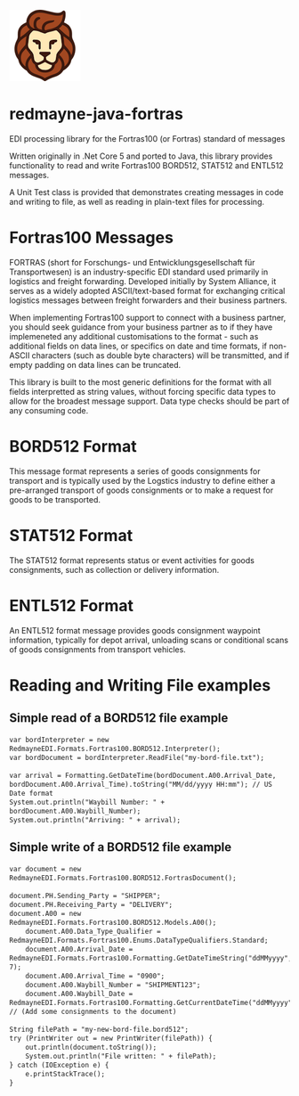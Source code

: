 ![Redmayne EDI](./RedmayneEDI.png)

# redmayne-java-fortras

EDI processing library for the Fortras100 (or Fortras) standard of messages

Written originally in .Net Core 5 and ported to Java, this library provides functionality to read and write Fortras100 BORD512, STAT512 and ENTL512 messages.

A Unit Test class is provided that demonstrates creating messages in code and writing to file, as well as reading in plain-text files for processing.

# Fortras100 Messages
FORTRAS (short for Forschungs- und Entwicklungsgesellschaft für Transportwesen) is an industry-specific EDI standard used primarily in logistics and freight forwarding. 
Developed initially by System Alliance, it serves as a widely adopted ASCII/text-based format for exchanging critical logistics messages between freight forwarders and their business partners.

When implementing Fortras100 support to connect with a business partner, you should seek guidance from your business partner as to if they have implemeneted any additional customisations to the format - such as additional fields on data lines, or specifics on date and time formats, if non-ASCII characters (such as double byte characters) will be transmitted, and if empty padding on data lines can be truncated.

This library is built to the most generic definitions for the format with all fields interpretted as string values, without forcing specific data types to allow for the broadest message support. Data type checks should be part of any consuming code. 

# BORD512 Format

This message format represents a series of goods consignments for transport and is typically used by the Logstics industry to define either a pre-arranged transport of goods consignments or to make a request for goods to be transported.

# STAT512 Format

The STAT512 format represents status or event activities for goods consignments, such as collection or delivery information.

# ENTL512 Format

An ENTL512 format message provides goods consignment waypoint information, typically for depot arrival, unloading scans or conditional scans of goods consignments from transport vehicles.

# Reading and Writing File examples

## Simple read of a BORD512 file example

```
var bordInterpreter = new RedmayneEDI.Formats.Fortras100.BORD512.Interpreter();
var bordDocument = bordInterpreter.ReadFile("my-bord-file.txt");

var arrival = Formatting.GetDateTime(bordDocument.A00.Arrival_Date, bordDocument.A00.Arrival_Time).toString("MM/dd/yyyy HH:mm"); // US Date format
System.out.println("Waybill Number: " + bordDocument.A00.Waybill_Number);
System.out.println("Arriving: " + arrival);
```

## Simple write of a BORD512 file example

```
var document = new RedmayneEDI.Formats.Fortras100.BORD512.FortrasDocument();

document.PH.Sending_Party = "SHIPPER";
document.PH.Receiving_Party = "DELIVERY";
document.A00 = new RedmayneEDI.Formats.Fortras100.BORD512.Models.A00();
    document.A00.Data_Type_Qualifier = RedmayneEDI.Formats.Fortras100.Enums.DataTypeQualifiers.Standard;
    document.A00.Arrival_Date = RedmayneEDI.Formats.Fortras100.Formatting.GetDateTimeString("ddMMyyyy",Calendar.DAY_OF_MONTH, 7);
    document.A00.Arrival_Time = "0900";
    document.A00.Waybill_Number = "SHIPMENT123";
    document.A00.Waybill_Date = RedmayneEDI.Formats.Fortras100.Formatting.GetCurrentDateTime("ddMMyyyy");
// (Add some consignments to the document)

String filePath = "my-new-bord-file.bord512";
try (PrintWriter out = new PrintWriter(filePath)) {
    out.println(document.toString());
    System.out.println("File written: " + filePath);
} catch (IOException e) {
    e.printStackTrace();
}
```
